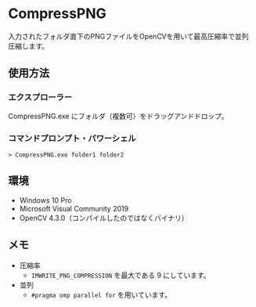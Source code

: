 # CompressPNG

入力されたフォルダ直下のPNGファイルをOpenCVを用いて最高圧縮率で並列圧縮します。

## 使用方法

### エクスプローラー

CompressPNG.exe にフォルダ（複数可）をドラッグアンドドロップ。

### コマンドプロンプト・パワーシェル


```
> CompressPNG.exe folder1 folder2
```

## 環境

- Windows 10 Pro
- Microsoft Visual Community 2019
- OpenCV 4.3.0（コンパイルしたのではなくバイナリ）

## メモ

- 圧縮率
  - `IMWRITE_PNG_COMPRESSION` を最大である 9 にしています。
- 並列
  - `#pragma omp parallel for` を用いています。

